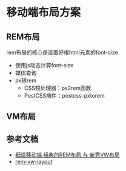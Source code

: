 # 移动端布局方案

## REM布局
rem布局的核心是设置好根html元素的font-size
- 使用js动态计算font-size 
- 媒体查询
- px转rem
  - CSS预处理器：px2rem函数
  - PostCSS插件：postcss-pxtorem

## VM布局

## 参考文档
- [细说移动端 经典的REM布局 与 新秀VW布局](https://www.cnblogs.com/imwtr/p/9648233.html)
- [rem-vw-layout](https://github.com/ShawnFung/rem-vw-layout)
